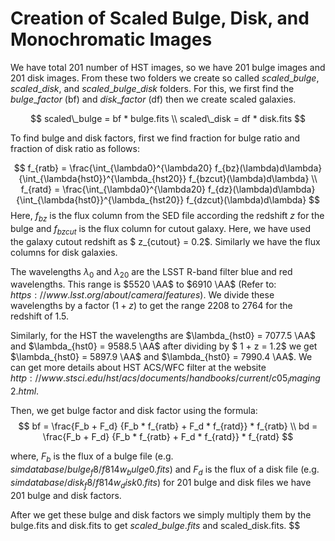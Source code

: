 # Creation of Scaled Bulge, Disk, and Monochromatic Images
We have total 201 number of HST images, so we have 201 bulge images and 201 disk images.
From these two folders we create so called $scaled\_bulge$, $scaled\_disk$, and $scaled\_bulge\_disk$ folders. 
For this, we first find the $bulge\_factor$ (bf) and $disk\_factor$ (df) then we create scaled galaxies.

$$
scaled\_bulge = bf * bulge.fits \\
scaled\_disk = df * disk.fits
$$
 
 

To find bulge and disk factors, first we find fraction for bulge ratio and fraction of disk ratio as follows:

$$
 f_{ratb} = \frac{\int_{\lambda0}^{\lambda20} f_{bz}(\lambda)d\lambda}
 {\int_{\lambda{hst0}}^{\lambda_{hst20}} f_{bzcut}(\lambda)d\lambda} \\
 f_{ratd} = \frac{\int_{\lambda0}^{\lambda20} f_{dz}(\lambda)d\lambda}
 {\int_{\lambda{hst0}}^{\lambda_{hst20}} f_{dzcut}(\lambda)d\lambda}
$$
Here, $f_{bz}$ is the flux column from the SED file according the redshift $z$ for the bulge and $f_{bzcut}$ is the 
flux column for cutout galaxy. Here, we have used the galaxy cutout redshift as $ z_{cutout} = 0.2$. Similarly we have the flux columns for disk galaxies.

The wavelengths $\lambda_0$ and $\lambda_{20}$ are the LSST R-band filter blue and red wavelengths. This range is $5520 \AA$ to $6910 \AA$ (Refer to: $https://www.lsst.org/about/camera/features$).
We divide these wavelengths by a factor ($1 + z$) to get the range 2208 to 2764 for the redshift of 1.5.

Similarly, for the HST the wavelengths are $\lambda_{hst0} = 7077.5 \AA$ and $\lambda_{hst0} = 9588.5 \AA$ after dividing by $ 1 + z = 1.2$ we get $\lambda_{hst0} = 5897.9 \AA$ and $\lambda_{hst0} = 7990.4 \AA$. We can get more details about HST ACS/WFC filter at the website $http://www.stsci.edu/hst/acs/documents/handbooks/current/c05_imaging2.html$.

Then, we get bulge factor and disk factor using the formula:
 $$
 bf = \frac{F_b + F_d} {F_b * f_{ratb} + F_d * f_{ratd}} * f_{ratb} \\
 bd = \frac{F_b + F_d} {F_b * f_{ratb} + F_d * f_{ratd}} * f_{ratd}
$$
 
 where, $F_b$ is the flux of a bulge file (e.g. $simdatabase/bulge_f8/f814w_bulge0.fits$) and $F_d$ is the flux of a disk file (e.g. $simdatabase/disk_f8/f814w_disk0.fits$) for 201 bulge and disk files we have 201 bulge and disk factors.
 
After we get these bulge and disk factors we simply multiply them by the bulge.fits and disk.fits to get $scaled\_bulge.fits$ and scaled\_disk.fits.
$$
